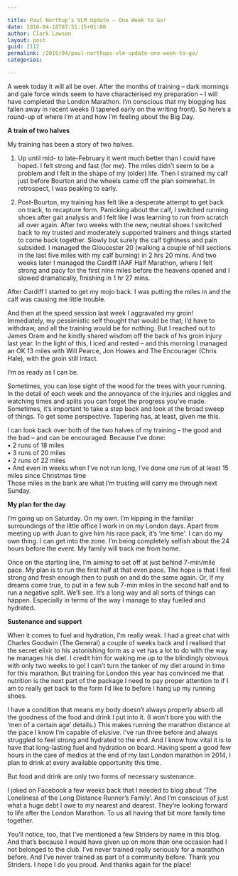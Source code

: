 ```yaml
---

title: Paul Northup’s VLM Update – One Week to Go!
date: 2016-04-18T07:51:15+01:00
author: Clark Lawson
layout: post
guid: 2112
permalink: /2016/04/paul-northups-vlm-update-one-week-to-go/
categories:

---
```

A week today it will all be over. After the months of training – dark mornings and gale force winds seem to have characterised my preparation – I will have completed the London Marathon. I’m conscious that my blogging has fallen away in recent weeks (I tapered early on the writing front). So here’s a round-up of where I’m at and how I’m feeling about the Big Day.

**A train of two halves**

My training has been a story of two halves. 

1. Up until mid- to late-February it went much better than I could have hoped. I felt strong and fast (for me). The miles didn’t seem to be a problem and I felt in the shape of my (older) life. Then I strained my calf just before Bourton and the wheels came off the plan somewhat. In retrospect, I was peaking to early.

2. Post-Bourton, my training has felt like a desperate attempt to get back on track, to recapture form. Panicking about the calf, I switched running shoes after gait analysis and I felt like I was learning to run from scratch all over again. After two weeks with the new, neutral shoes I switched back to my trusted and moderately supported trainers and things started to come back together. Slowly but surely the calf tightness and pain subsided. I managed the Gloucester 20 (walking a couple of hill sections in the last five miles with my calf burning) in 2 hrs 20 mins. And two weeks later I managed the Cardiff IAAF Half Marathon, where I felt strong and pacy for the first nine miles before the heavens opened and I slowed dramatically, finishing in 1 hr 27 mins. 

After Cardiff I started to get my mojo back. I was putting the miles in and the calf was causing me little trouble. 

And then at the speed session last week I aggravated my groin! Immediately, my pessimistic self thought that would be that; I’d have to withdraw, and all the training would be for nothing. But I reached out to James Oram and he kindly shared wisdom off the back of his groin injury last year. In the light of this, I iced and rested – and this morning I managed an OK 13 miles with Will Pearce, Jon Howes and The Encourager (Chris Hale), with the groin still intact. 

I’m as ready as I can be. 

Sometimes, you can lose sight of the wood for the trees with your running. In the detail of each week and the annoyance of the injuries and niggles and watching times and splits you can forget the progress you’ve made. Sometimes, it’s important to take a step back and look at the broad sweep of things. To get some perspective. Tapering has, at least, given me this.

I can look back over both of the two halves of my training – the good and the bad – and can be encouraged. Because I’ve done:  
• 2 runs of 18 miles  
• 3 runs of 20 miles  
• 2 runs of 22 miles  
• And even in weeks when I’ve not run long, I’ve done one run of at least 15 miles since Christmas time  
Those miles in the bank are what I’m trusting will carry me through next Sunday.

**My plan for the day**

I’m going up on Saturday. On my own. I’m kipping in the familiar surroundings of the little office I work in on my London days. Apart from meeting up with Juan to give him his race pack, it’s &#8216;me time'. I can do my own thing. I can get into the zone. I’m being completely selfish about the 24 hours before the event. My family will track me from home.

Once on the starting line, I’m aiming to set off at just behind 7-min/mile pace. My plan is to run the first half at that even pace. The hope is that I feel strong and fresh enough then to push on and do the same again. Or, if my dreams come true, to put in a few sub 7-min miles in the second half and to run a negative split. We’ll see. It’s a long way and all sorts of things can happen. Especially in terms of the way I manage to stay fuelled and hydrated.

**Sustenance and support**

When it comes to fuel and hydration, I’m really weak. I had a great chat with Charles Goodwin (The General) a couple of weeks back and I realised that the secret elixir to his astonishing form as a vet has a lot to do with the way he manages his diet. I credit him for waking me up to the blindingly obvious with only two weeks to go! I can’t turn the tanker of my diet around in time for this marathon. But training for London this year has convinced me that nutrition is the next part of the package I need to pay proper attention to if I am to really get back to the form I’d like to before I hang up my running shoes.

I have a condition that means my body doesn’t always properly absorb all the goodness of the food and drink I put into it. (I won’t bore you with the ‘men of a certain age’ details.) This makes running the marathon distance at the pace I know I’m capable of elusive. I’ve run three before and always struggled to feel strong and hydrated to the end. And I know how vital it is to have that long-lasting fuel and hydration on board. Having spent a good few hours in the care of medics at the end of my last London marathon in 2014, I plan to drink at every available opportunity this time.

But food and drink are only two forms of necessary sustenance.

I joked on Facebook a few weeks back that I needed to blog about ‘The Loneliness of the Long Distance Runner’s Family’. And I’m conscious of just what a huge debt I owe to my nearest and dearest. They’re looking forward to life after the London Marathon. To us all having that bit more family time together.

You’ll notice, too, that I’ve mentioned a few Striders by name in this blog. And that’s because I would have given up on more than one occasion had I not belonged to the club. I’ve never trained really seriously for a marathon before. And I’ve never trained as part of a community before. Thank you Striders. I hope I do you proud. And thanks again for the place!